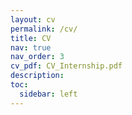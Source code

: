 ```yaml
---
layout: cv
permalink: /cv/
title: CV
nav: true
nav_order: 3
cv_pdf: CV_Internship.pdf
description: 
toc:
  sidebar: left
---
```


